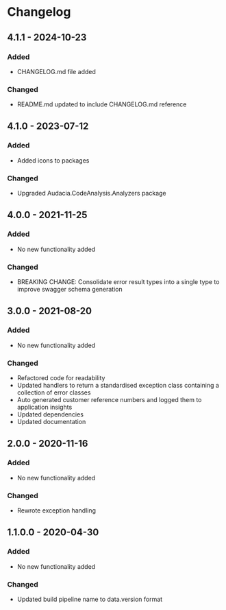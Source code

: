 ﻿# Changelog

## 4.1.1 - 2024-10-23
### Added
- CHANGELOG.md file added

### Changed
- README.md updated to include CHANGELOG.md reference

## 4.1.0 - 2023-07-12
### Added
- Added icons to packages

### Changed
- Upgraded Audacia.CodeAnalysis.Analyzers package

## 4.0.0 - 2021-11-25
### Added
- No new functionality added

### Changed
- BREAKING CHANGE: Consolidate error result types into a single type to improve swagger schema generation 

## 3.0.0 - 2021-08-20
### Added
- No new functionality added

### Changed
- Refactored code for readability
- Updated handlers to return a standardised exception class containing a collection of error classes
- Auto generated customer reference numbers and logged them to application insights
- Updated dependencies
- Updated documentation

## 2.0.0 - 2020-11-16
### Added
- No new functionality added

### Changed
- Rewrote exception handling

## 1.1.0.0 - 2020-04-30
### Added
- No new functionality added

### Changed
- Updated build pipeline name to data.version format
